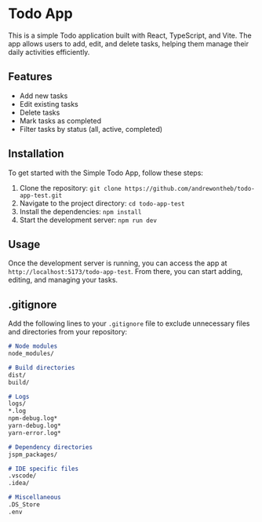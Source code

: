 # Todo App

  This is a simple Todo application built with React, TypeScript, and Vite. The app allows users to add, edit, and delete tasks, helping them manage their daily activities efficiently.

  ## Features

  - Add new tasks
  - Edit existing tasks
  - Delete tasks
  - Mark tasks as completed
  - Filter tasks by status (all, active, completed)

  ## Installation

  To get started with the Simple Todo App, follow these steps:

  1. Clone the repository:
    ```
    git clone https://github.com/andrewontheb/todo-app-test.git 
    ```
  2. Navigate to the project directory:
    ```
    cd todo-app-test
    ```
  3. Install the dependencies:
    ```
    npm install
    ```
  4. Start the development server:
    ```
    npm run dev
    ```

  ## Usage

  Once the development server is running, you can access the app at `http://localhost:5173/todo-app-test`. From there, you can start adding, editing, and managing your tasks.

  ## .gitignore

  Add the following lines to your `.gitignore` file to exclude unnecessary files and directories from your repository:

  ```markdown
  # Node modules
  node_modules/

  # Build directories
  dist/
  build/

  # Logs
  logs/
  *.log
  npm-debug.log*
  yarn-debug.log*
  yarn-error.log*

  # Dependency directories
  jspm_packages/

  # IDE specific files
  .vscode/
  .idea/

  # Miscellaneous
  .DS_Store
  .env
  ```